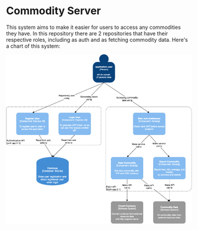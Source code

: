 # Commodity Server

This system aims to make it easier for users to access any commodities they have. In this repository there are 2 repositories that have their respective roles, including as auth and as fetching commodity data. Here's a chart of this system:

![Commodity C4 Model Diagram](https://github.com/muhfaa/monorepo-server/blob/main/C4%20monorepo%20server.png)

